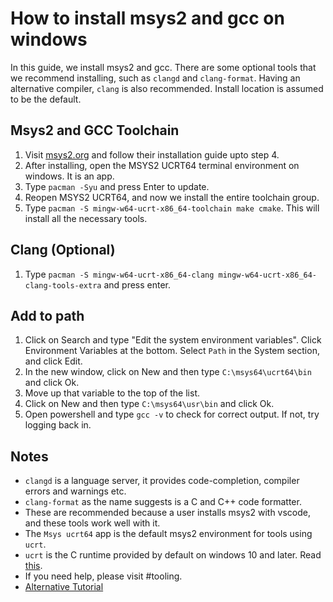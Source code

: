 # How to install msys2 and gcc on windows
In this guide, we install msys2 and gcc. There are some optional tools that we recommend
installing, such as `clangd` and `clang-format`. Having an alternative compiler, `clang`
is also recommended. Install location is assumed to be the default.

<!-- inline -->
## Msys2 and GCC Toolchain
1. Visit [msys2.org](https://msys2.org) and follow their installation guide upto step 4.
2. After installing, open the MSYS2 UCRT64 terminal environment on windows. It is an app.
3. Type `pacman -Syu` and press Enter to update.
4. Reopen MSYS2 UCRT64, and now we install the entire toolchain group.
5. Type `pacman -S mingw-w64-ucrt-x86_64-toolchain make cmake`. This will install all the necessary tools.

<!-- inline -->
## Clang (Optional)
1. Type `pacman -S mingw-w64-ucrt-x86_64-clang mingw-w64-ucrt-x86_64-clang-tools-extra` and press enter.

## Add to path
1. Click on Search and type "Edit the system environment variables". Click Environment Variables at the bottom. Select `Path` in the System section, and click Edit.
2. In the new window, click on New and then type `C:\msys64\ucrt64\bin` and click Ok.
3. Move up that variable to the top of the list.
4. Click on New and then type `C:\msys64\usr\bin` and click Ok.
5. Open powershell and type `gcc -v` to check for correct output. If not, try logging back in.

## Notes
- `clangd` is a language server, it provides code-completion, compiler errors and warnings etc.
- `clang-format` as the name suggests is a C and C++ code formatter.
- These are recommended because a user installs msys2 with vscode, and these tools work well with it.
- The `Msys ucrt64` app is the default msys2 environment for tools using `ucrt`.
- `ucrt` is the C runtime provided by default on windows 10 and later. Read [this](https://www.msys2.org/docs/environments/).
- If you need help, please visit #tooling.
- [Alternative Tutorial](https://github.com/HolyBlackCat/cpp-tutorials/blob/master/index.md)
